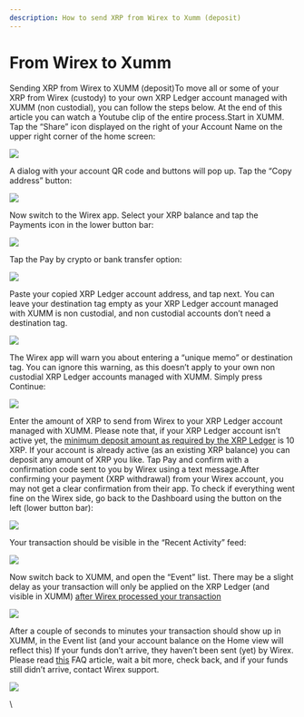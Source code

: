 ```yaml
---
description: How to send XRP from Wirex to Xumm (deposit)
---
```


# From Wirex to Xumm

Sending XRP from Wirex to XUMM (deposit)To move all or some of your XRP from Wirex (custody) to your own XRP Ledger account managed with XUMM (non custodial), you can follow the steps below. At the end of this article you can watch a Youtube clip of the entire process.Start in XUMM. Tap the “Share” icon displayed on the right of your Account Name on the upper right corner of the home screen:

![](https://www.notion.so/image/https%3A%2F%2Fsupport.xumm.app%2Fhc%2Farticle\_attachments%2F360023698700%2Fmceclip0.png?id=91c9e1f7-dcaa-422f-8797-b91c6af17751\&table=block\&spaceId=eb8866e3-4311-4e85-a4c2-0ecfe166ea3c\&width=2000\&userId=5f4d79a3-8933-4e67-bd16-3c8a7da11ab6\&cache=v2)

A dialog with your account QR code and buttons will pop up. Tap the “Copy address” button:

![](https://www.notion.so/image/https%3A%2F%2Fsupport.xumm.app%2Fhc%2Farticle\_attachments%2F360023698720%2Fmceclip1.png?id=00efaedf-4499-4a4b-9596-b5626577c7cc\&table=block\&spaceId=eb8866e3-4311-4e85-a4c2-0ecfe166ea3c\&width=2000\&userId=5f4d79a3-8933-4e67-bd16-3c8a7da11ab6\&cache=v2)

Now switch to the Wirex app. Select your XRP balance and tap the Payments icon in the lower button bar:

![](https://www.notion.so/image/https%3A%2F%2Fsupport.xumm.app%2Fhc%2Farticle\_attachments%2F360023711279%2Fmceclip2.png?id=4d107396-e816-4944-a5be-a2eb57ba68b0\&table=block\&spaceId=eb8866e3-4311-4e85-a4c2-0ecfe166ea3c\&width=2000\&userId=5f4d79a3-8933-4e67-bd16-3c8a7da11ab6\&cache=v2)

Tap the Pay by crypto or bank transfer option:

![](https://www.notion.so/image/https%3A%2F%2Fsupport.xumm.app%2Fhc%2Farticle\_attachments%2F360023698740%2Fmceclip3.png?id=70d589db-9b09-4ceb-8caa-231b4946008f\&table=block\&spaceId=eb8866e3-4311-4e85-a4c2-0ecfe166ea3c\&width=2000\&userId=5f4d79a3-8933-4e67-bd16-3c8a7da11ab6\&cache=v2)

Paste your copied XRP Ledger account address, and tap next. You can leave your destination tag empty as your XRP Ledger account managed with XUMM is non custodial, and non custodial accounts don’t need a destination tag.

![](https://www.notion.so/image/https%3A%2F%2Fsupport.xumm.app%2Fhc%2Farticle\_attachments%2F360023711299%2Fmceclip4.png?id=9fe31971-a832-4f44-9e56-efe61b50f25b\&table=block\&spaceId=eb8866e3-4311-4e85-a4c2-0ecfe166ea3c\&width=2000\&userId=5f4d79a3-8933-4e67-bd16-3c8a7da11ab6\&cache=v2)

The Wirex app will warn you about entering a “unique memo” or destination tag. You can ignore this warning, as this doesn’t apply to your own non custodial XRP Ledger accounts managed with XUMM. Simply press Continue:

![](https://www.notion.so/image/https%3A%2F%2Fsupport.xumm.app%2Fhc%2Farticle\_attachments%2F360023698760%2Fmceclip5.png?id=60a9884d-d795-40d4-a950-abeefc9dae77\&table=block\&spaceId=eb8866e3-4311-4e85-a4c2-0ecfe166ea3c\&width=2000\&userId=5f4d79a3-8933-4e67-bd16-3c8a7da11ab6\&cache=v2)

Enter the amount of XRP to send from Wirex to your XRP Ledger account managed with XUMM. Please note that, if your XRP Ledger account isn’t active yet, the [minimum deposit amount as required by the XRP Ledger](https://support.xumm.app/hc/en-us/articles/360018166079) is 10 XRP. If your account is already active (as an existing XRP balance) you can deposit any amount of XRP you like. Tap Pay and confirm with a confirmation code sent to you by Wirex using a text message.After confirming your payment (XRP withdrawal) from your Wirex account, you may not get a clear confirmation from their app. To check if everything went fine on the Wirex side, go back to the Dashboard using the button on the left (lower button bar):

![](https://www.notion.so/image/https%3A%2F%2Fsupport.xumm.app%2Fhc%2Farticle\_attachments%2F360023698800%2Fmceclip6.png?id=c9538d4b-bd43-459d-913f-275cd456d3c6\&table=block\&spaceId=eb8866e3-4311-4e85-a4c2-0ecfe166ea3c\&width=2000\&userId=5f4d79a3-8933-4e67-bd16-3c8a7da11ab6\&cache=v2)

Your transaction should be visible in the “Recent Activity” feed:

![](https://www.notion.so/image/https%3A%2F%2Fsupport.xumm.app%2Fhc%2Farticle\_attachments%2F360023711319%2Fmceclip7.png?id=ed16fb47-ce8e-4704-ae04-87ee80ad2dea\&table=block\&spaceId=eb8866e3-4311-4e85-a4c2-0ecfe166ea3c\&width=2000\&userId=5f4d79a3-8933-4e67-bd16-3c8a7da11ab6\&cache=v2)

Now switch back to XUMM, and open the “Event” list. There may be a slight delay as your transaction will only be applied on the XRP Ledger (and visible in XUMM) [after Wirex processed your transaction](https://support.xumm.app/hc/en-us/articles/360018135880)

![](https://www.notion.so/image/https%3A%2F%2Fsupport.xumm.app%2Fhc%2Farticle\_attachments%2F360023698820%2Fmceclip8.png?id=6be43484-245c-474f-b691-0a3b408dc5c7\&table=block\&spaceId=eb8866e3-4311-4e85-a4c2-0ecfe166ea3c\&width=2000\&userId=5f4d79a3-8933-4e67-bd16-3c8a7da11ab6\&cache=v2)

After a couple of seconds to minutes your transaction should show up in XUMM, in the Event list (and your account balance on the Home view will reflect this) If your funds don’t arrive, they haven’t been sent (yet) by Wirex. Please read [this](https://support.xumm.app/hc/en-us/articles/360018135880) FAQ article, wait a bit more, check back, and if your funds still didn’t arrive, contact Wirex support.

![](https://www.notion.so/image/https%3A%2F%2Fsupport.xumm.app%2Fhc%2Farticle\_attachments%2F360023711339%2Fmceclip9.png?id=9cca4439-fe1f-4090-8884-aaa96f05e602\&table=block\&spaceId=eb8866e3-4311-4e85-a4c2-0ecfe166ea3c\&width=2000\&userId=5f4d79a3-8933-4e67-bd16-3c8a7da11ab6\&cache=v2)

\
